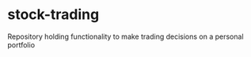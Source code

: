 # stock-trading
Repository holding functionality to make trading decisions on a personal portfolio 
